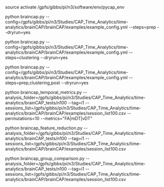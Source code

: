 source activate /gpfs/gibbs/pi/n3/software/env/pycap_env

python braincap.py --config=/gpfs/gibbs/pi/n3/Studies/CAP_Time_Analytics/time-analytics/brainCAP/brainCAP/examples/example_config.yml --steps=prep --dryrun=yes

python braincap.py --config=/gpfs/gibbs/pi/n3/Studies/CAP_Time_Analytics/time-analytics/brainCAP/brainCAP/examples/example_config.yml --steps=clustering --dryrun=yes

python braincap.py --config=/gpfs/gibbs/pi/n3/Studies/CAP_Time_Analytics/time-analytics/brainCAP/brainCAP/examples/example_config.yml --steps=prep,clustering,post --dryrun=yes

python braincap_temporal_metrics.py --analysis_folder=/gpfs/gibbs/pi/n3/Studies/CAP_Time_Analytics/time-analytics/brainCAP_tests/n100 --tag=i1 --sessions_list=/gpfs/gibbs/pi/n3/Studies/CAP_Time_Analytics/time-analytics/brainCAP/brainCAP/examples/session_list100.csv --permutations=10 --metrics="FA|mDT|vDT"

python braincap_feature_reduction.py --analysis_folder=/gpfs/gibbs/pi/n3/Studies/CAP_Time_Analytics/time-analytics/brainCAP_tests/n100 --tag=i1 --sessions_list=/gpfs/gibbs/pi/n3/Studies/CAP_Time_Analytics/time-analytics/brainCAP/brainCAP/examples/session_list100.csv

python braincap_group_comparison.py --analysis_folder=/gpfs/gibbs/pi/n3/Studies/CAP_Time_Analytics/time-analytics/brainCAP_tests/n100 --tag=i1 --sessions_list=/gpfs/gibbs/pi/n3/Studies/CAP_Time_Analytics/time-analytics/brainCAP/brainCAP/examples/session_list100.csv